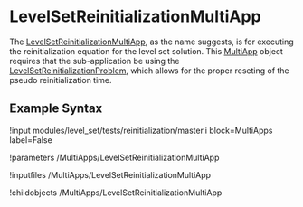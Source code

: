 # LevelSetReinitializationMultiApp
The [LevelSetReinitializationMultiApp](#), as the name suggests, is for executing the reinitialization equation for
the level set solution. This [MultiApp](/MultiApps/index.md) object requires that the sub-application be using the
[LevelSetReinitializationProblem](level_set/LevelSetReinitializationProblem.md), which allows for the proper
reseting of the pseudo reinitialization time.

## Example Syntax
!input modules/level_set/tests/reinitialization/master.i block=MultiApps label=False

!parameters /MultiApps/LevelSetReinitializationMultiApp

!inputfiles /MultiApps/LevelSetReinitializationMultiApp

!childobjects /MultiApps/LevelSetReinitializationMultiApp
